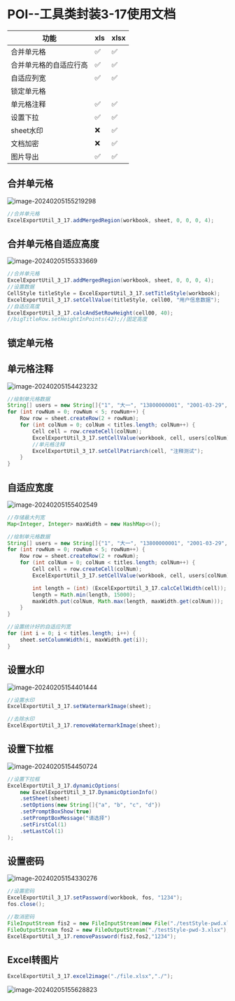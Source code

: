 # POI--工具类封装3-17使用文档

| 功能                   | xls  | xlsx |
| ---------------------- | ---- | ---- |
| 合并单元格             | ✅    | ✅    |
| 合并单元格的自适应行高 | ✅    | ✅    |
| 自适应列宽             | ✅    | ✅    |
| 锁定单元格             |      |      |
| 单元格注释             | ✅    | ✅    |
| 设置下拉               | ✅    | ✅    |
| sheet水印              | ❌    | ✅    |
| 文档加密               | ❌    | ✅    |
| 图片导出               | ✅    | ✅    |

## 合并单元格

![image-20240205155219298](./images/image-20240205155219298.png)

```java
//合并单元格
ExcelExportUtil_3_17.addMergedRegion(workbook, sheet, 0, 0, 0, 4);
```

## 合并单元格自适应高度

![image-20240205155333669](./images/image-20240205155333669.png)

```java
//合并单元格
ExcelExportUtil_3_17.addMergedRegion(workbook, sheet, 0, 0, 0, 4);
//设置数据
CellStyle titleStyle = ExcelExportUtil_3_17.setTitleStyle(workbook);
ExcelExportUtil_3_17.setCellValue(titleStyle, cell00, "用户信息数据");
//自适应高度
ExcelExportUtil_3_17.calcAndSetRowHeight(cell00, 40);
//bigTitleRow.setHeightInPoints(42);//固定高度
```

## 锁定单元格



## 单元格注释

![image-20240205154423232](./images/image-20240205154423232.png)

```java
//绘制单元格数据
String[] users = new String[]{"1", "大一", "13800000001", "2001-03-29", "北京市西城区宣武大街1号院"};
for (int rowNum = 0; rowNum < 5; rowNum++) {
    Row row = sheet.createRow(2 + rowNum);
    for (int colNum = 0; colNum < titles.length; colNum++) {
        Cell cell = row.createCell(colNum);
        ExcelExportUtil_3_17.setCellValue(workbook, cell, users[colNum]);
        //单元格注释
        ExcelExportUtil_3_17.setCellPatriarch(cell, "注释测试");
    }
}
```

## 自适应宽度

![image-20240205155402549](./images/image-20240205155402549.png)

```java
//存储最大列宽
Map<Integer, Integer> maxWidth = new HashMap<>();

//绘制单元格数据
String[] users = new String[]{"1", "大一", "13800000001", "2001-03-29", "北京市西城区宣武大街1号院"};
for (int rowNum = 0; rowNum < 5; rowNum++) {
    Row row = sheet.createRow(2 + rowNum);
    for (int colNum = 0; colNum < titles.length; colNum++) {
        Cell cell = row.createCell(colNum);
        ExcelExportUtil_3_17.setCellValue(workbook, cell, users[colNum]);

        int length = (int) (ExcelExportUtil_3_17.calcCellWidth(cell));
        length = Math.min(length, 15000);
        maxWidth.put(colNum, Math.max(length, maxWidth.get(colNum)));
    }
}

//设置统计好的自适应列宽
for (int i = 0; i < titles.length; i++) {
    sheet.setColumnWidth(i, maxWidth.get(i));
}
```

## 设置水印

![image-20240205154401444](./images/image-20240205154401444.png)

```java
//设置水印
ExcelExportUtil_3_17.setWatermarkImage(sheet);

//去除水印
ExcelExportUtil_3_17.removeWatermarkImage(sheet);
```



## 设置下拉框

![image-20240205154450724](./images/image-20240205154450724.png)

```java
//设置下拉框
ExcelExportUtil_3_17.dynamicOptions(
    new ExcelExportUtil_3_17.DynamicOptionInfo()
    .setSheet(sheet)
    .setOptions(new String[]{"a", "b", "c", "d"})
    .setPromptBoxShow(true)
    .setPromptBoxMessage("请选择")
    .setFirstCol(1)
    .setLastCol(1)
);

```

## 设置密码

![image-20240205154330276](./images/image-20240205154330276.png)

```java
//设置密码
ExcelExportUtil_3_17.setPassword(workbook, fos, "1234");
fos.close();

//取消密码
FileInputStream fis2 = new FileInputStream(new File("./testStyle-pwd.xlsx"));
FileOutputStream fos2 = new FileOutputStream("./testStyle-pwd-3.xlsx");
ExcelExportUtil_3_17.removePassword(fis2,fos2,"1234");
```

## Excel转图片

```java
ExcelExportUtil_3_17.excel2image("./file.xlsx","./");
```

![image-20240205155628823](./images/image-20240205155628823.png)

